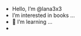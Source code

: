 -  Hello, I’m @lana3x3
-    I’m interested in books ...
- 🌱            I’m  learning ...
-  


<!---
lana3x3/lana3x3 is a ✨ special ✨ repository because its `README.md` (this file) appears on your GitHub profile.
You can click the Preview link to take a look at your changes.
--->

